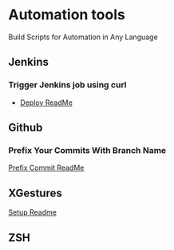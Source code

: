 # Automation tools
Build Scripts for Automation in Any Language

## Jenkins

### Trigger Jenkins job using curl

* [Deploy ReadMe](https://github.com/irfanbaigse/automation-tools/blob/main/jenkins/DEPLOY.md)

## Github

### Prefix Your Commits With Branch Name

[Prefix Commit ReadMe](https://github.com/irfanbaigse/automation-tools/blob/main/git/PREFIX_COMMIT.md)

## XGestures

[Setup Readme](https://github.com/irfanbaigse/automation-tools/blob/main/xgestures/XGESTURES.md)

## ZSH


